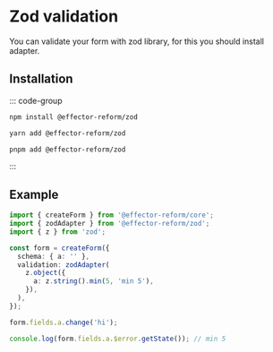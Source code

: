 # Zod validation

You can validate your form with zod library, for this
you should install adapter.

## Installation

::: code-group
```bash [npm]
npm install @effector-reform/zod
```
```bash [yarn]
yarn add @effector-reform/zod
```
```bash [pnpm]
pnpm add @effector-reform/zod
```
:::

## Example

```ts
import { createForm } from '@effector-reform/core';
import { zodAdapter } from '@effector-reform/zod';
import { z } from 'zod';

const form = createForm({
  schema: { a: '' },
  validation: zodAdapter(
    z.object({
      a: z.string().min(5, 'min 5'),
    }),
  ),
});

form.fields.a.change('hi');

console.log(form.fields.a.$error.getState()); // min 5
```

